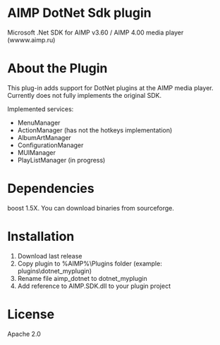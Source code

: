 # AIMP DotNet Sdk plugin
 Microsoft .Net SDK for AIMP v3.60 / AIMP 4.00 media player (wwww.aimp.ru)
 
 
# About the Plugin
 This plug-in adds support for DotNet plugins at the AIMP media player.
 Currently does not fully implements the original SDK.
 
 Implemented services:
 - MenuManager
 - ActionManager (has not the hotkeys implementation)
 - AlbumArtManager
 - ConfigurationManager
 - MUIManager
 - PlayListManager (in progress)

# Dependencies
 boost 1.5X. 
 You can download binaries from sourceforge.
 
# Installation

1. Download last release
2. Copy plugin to %AIMP%\Plugins folder (example: plugins\dotnet_myplugin)
3. Rename file aimp_dotnet to dotnet_myplugin
4. Add reference to AIMP.SDK.dll to your plugin project
 
# License
Apache 2.0
